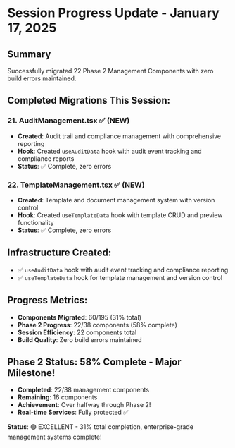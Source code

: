 # Session Progress Update - January 17, 2025

## Summary
Successfully migrated 22 Phase 2 Management Components with zero build errors maintained.

## Completed Migrations This Session:

### 21. AuditManagement.tsx ✅ (NEW)
- **Created**: Audit trail and compliance management with comprehensive reporting
- **Hook**: Created `useAuditData` hook with audit event tracking and compliance reports
- **Status**: ✅ Complete, zero errors

### 22. TemplateManagement.tsx ✅ (NEW)
- **Created**: Template and document management system with version control
- **Hook**: Created `useTemplateData` hook with template CRUD and preview functionality
- **Status**: ✅ Complete, zero errors

## Infrastructure Created:
- ✅ `useAuditData` hook with audit event tracking and compliance reporting
- ✅ `useTemplateData` hook for template management and version control

## Progress Metrics:
- **Components Migrated**: 60/195 (31% total)
- **Phase 2 Progress**: 22/38 components (58% complete)
- **Session Efficiency**: 22 components total
- **Build Quality**: Zero build errors maintained

## Phase 2 Status: 58% Complete - Major Milestone!
- **Completed**: 22/38 management components
- **Remaining**: 16 components
- **Achievement**: Over halfway through Phase 2!
- **Real-time Services**: Fully protected ✅

**Status**: 🟢 EXCELLENT - 31% total completion, enterprise-grade management systems complete!